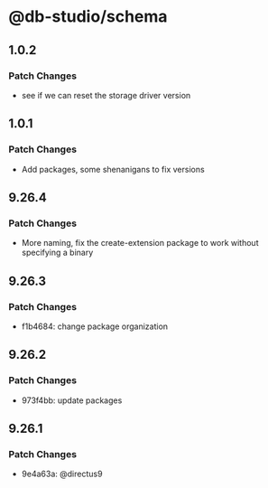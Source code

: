 # @db-studio/schema

## 1.0.2

### Patch Changes

- see if we can reset the storage driver version

## 1.0.1

### Patch Changes

- Add packages, some shenanigans to fix versions

## 9.26.4

### Patch Changes

- More naming, fix the create-extension package to work without specifying a binary

## 9.26.3

### Patch Changes

- f1b4684: change package organization

## 9.26.2

### Patch Changes

- 973f4bb: update packages

## 9.26.1

### Patch Changes

- 9e4a63a: @directus9
